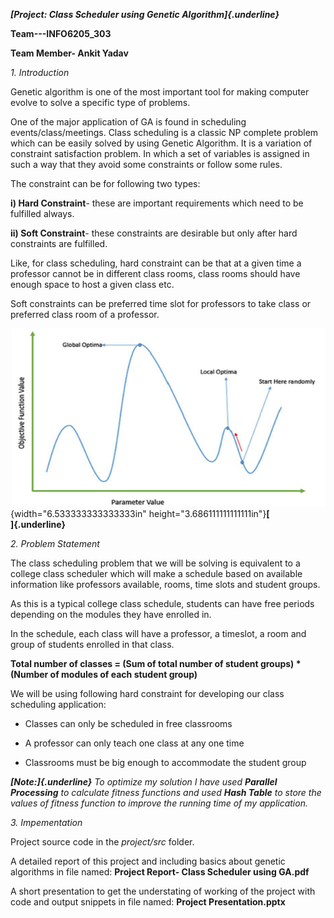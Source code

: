 ***[Project: Class Scheduler using Genetic Algorithm]{.underline}***

**Team---INFO6205\_303**

**Team Member- Ankit Yadav**

*1. Introduction*

Genetic algorithm is one of the most important tool for making computer
evolve to solve a specific type of problems.

One of the major application of GA is found in scheduling
events/class/meetings. Class scheduling is a classic NP complete problem
which can be easily solved by using Genetic Algorithm. It is a variation
of constraint satisfaction problem. In which a set of variables is
assigned in such a way that they avoid some constraints or follow some
rules.

The constraint can be for following two types:

**i) Hard Constraint**- these are important requirements which need to
be fulfilled always.

**ii) Soft Constraint**- these constraints are desirable but only after
hard constraints are fulfilled.

Like, for class scheduling, hard constraint can be that at a given time
a professor cannot be in different class rooms, class rooms should have
enough space to host a given class etc.

Soft constraints can be preferred time slot for professors to take class
or preferred class room of a professor.

![GA Motivation](media/image1.png){width="6.533333333333333in"
height="3.686111111111111in"}**[\
]{.underline}**

*2. Problem Statement*

The class scheduling problem that we will be solving is equivalent to a
college class scheduler which will make a schedule based on available
information like professors available, rooms, time slots and student
groups.

As this is a typical college class schedule, students can have free
periods depending on the modules they have enrolled in.

In the schedule, each class will have a professor, a timeslot, a room
and group of students enrolled in that class.

**Total number of classes = (Sum of total number of student groups) \*
(Number of modules of each student group)**

We will be using following hard constraint for developing our class
scheduling application:

-   Classes can only be scheduled in free classrooms

-   A professor can only teach one class at any one time

-   Classrooms must be big enough to accommodate the student group

***[Note:]{.underline}** To optimize my solution I have used **Parallel
Processing** to calculate fitness functions and used **Hash Table** to
store the values of fitness function to improve the running time of my
application.*

*3. Impementation*

Project source code in the *project/src* folder.

A detailed report of this project and including basics about genetic
algorithms in file named: **Project Report- Class Scheduler using
GA.pdf**

A short presentation to get the understating of working of the project
with code and output snippets in file named: **Project
Presentation.pptx**


